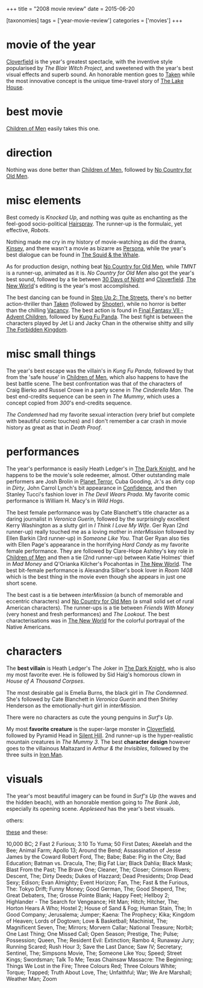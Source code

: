 +++
title = "2008 movie review"
date = 2015-06-20

[taxonomies]
tags = ['year-movie-review']
categories = ['movies']
+++

movie of the year
=================

[Cloverfield] is the year\'s greatest spectacle, with the inventive
style popularised by *The Blair Witch Project*, and sweetened with the
year\'s best visual effects and superb sound. An honorable mention goes
to [Taken] while the most innovative concept is the unique time-travel
story of [The Lake House].

best movie
==========

[Children of Men] easily takes this one.

direction
=========

Nothing was done better than [Children of Men], followed by [No Country
for Old Men].

misc elements
=============

Best comedy is *Knocked Up*, and nothing was quite as enchanting as the
feel-good socio-political [Hairspray]. The runner-up is the formulaic,
yet effective, *Robots*.

Nothing made me cry in my history of movie-watching as did the drama,
[Kinsey], and there wasn\'t a movie as bizarre as [Persona], while the
year\'s best dialogue can be found in [The Squid & the Whale].

As for production design, nothing beat [No Country for Old Men], while
*TMNT* is a runner-up, animated as it is. *No Country for Old Men* also
got the year\'s best sound, followed by a tie between [30 Days of Night]
and [Cloverfield]. [The New World]\'s editing is the year\'s most
accomplished.

The best dancing can be found in [Step Up 2: The Streets], there\'s no
better action-thriller than [Taken] (followed by [Shooter]), while no
horror is better than the chilling [Vacancy]. The best action is found
in [Final Fantasy VII - Advent Children], followed by [Kung Fu Panda].
The best fight is between the characters played by Jet Li and Jacky Chan
in the otherwise shitty and silly [The Forbidden Kingdom].

misc small things
=================

The year\'s best escape was the villain\'s in *Kung Fu Panda*, followed
by that from the \'safe house\' in [Children of Men], which also happens
to have the best battle scene. The best confrontation was that of the
characters of Craig Bierko and Russel Crowe in a party scene in *The
Cinderella Man*. The best end-credits sequence can be seen in *The
Mummy*, which uses a concept copied from *300*\'s end-credits sequence.

*The Condemned* had my favorite sexual interaction (very brief but
complete with beautiful comic touches) and I don\'t remember a car crash
in movie history as great as that in *Death Proof*.

performances
============

The year\'s performance is easily Heath Ledger\'s in [The Dark Knight],
and he happens to be the movie\'s sole redeemer, almost. Other
outstanding male performers are Josh Brolin in [Planet Terror], Cuba
Gooding, Jr.\'s as dirty cop in *Dirty*, John Carrol Lynch\'s bit
appearance in [Confidence], and then Stanley Tucci\'s fashion lover in
*The Devil Wears Prada*. My favorite comic performance is William H.
Macy\'s in *Wild Hogs*.

The best female performance was by Cate Blanchett\'s title character as
a daring journalist in *Veronica Guerin*, followed by the surprisingly
excellent Kerry Washington as a slutty girl in *I Think I Love My Wife*.
Ger Ryan (2nd runner-up) really touched me as a loving mother in
*interMission* followed by Ellen Barkin (3rd runner-up) in *Someone Like
You*. That Ger Ryan also ties with Ellen Page\'s appearance in the
horrifying *Hard Candy* as my favorite female performance. They are
followed by Clare-Hope Ashitey\'s key role in [Children of Men] and then
a tie (2nd runner-up) between Katie Holmes\' thief in *Mad Money* and
Q\'Orianka Kilcher\'s Pocahontas in [The New World]. The best bit-female
performance is Alexandra Silber\'s book lover in *Room 1408* which is
the best thing in the movie even though she appears in just one short
scene.

The best cast is a tie between *interMission* (a bunch of memorable and
eccentric characters) and [No Country for Old Men] (a small solid set of
rural American characters). The runner-ups is a tie between *Friends
With Money* (very honest and fresh performances) and *The Lookout*. The
best characterisations was in [The New World] for the colorful portrayal
of the Native Americans.

characters
==========

The **best villain** is Heath Ledger\'s The Joker in [The Dark Knight],
who is also my most favorite ever. He is followed by Sid Haig\'s
homorous clown in *House of A Thousand Corpses*.

The most desirable gal is Emelia Burns, the black girl in *The
Condemned*. She\'s followed by Cate Blanchett in *Veronica Guerin* and
then Shirley Henderson as the emotionally-hurt girl in *interMission*.

There were no characters as cute the young penguins in *Surf\'s Up*.

My most **favorite creature** is the super-large monster in
[Cloverfield], followed by Pyramid Head in [Silent Hill]. 2nd runner-up
is the hyper-realistic mountain creatures in *The Mummy 3*. The best
**character design** however goes to the villainous Maltazard in *Arthur
& the Invisibles*, followed by the three suits in [Iron Man].

visuals
=======

The year\'s most beautiful imagery can be found in *Surf\'s Up* (the
waves and the hidden beach), with an honorable mention going to *The
Bank Job*, especially its opening scene. *Appleseed* has the year\'s
best visuals.

others:

[these] and these:

10,000 BC; 2 Fast 2 Furious; 3:10 To Yuma; 50 First Dates; Akeelah and
the Bee; Animal Farm; Apollo 13; Around the Bend; Assassination of Jesse
James by the Coward Robert Ford, The; Babe; Babe: Pig in the City; Bad
Education; Batman vs. Dracula, The; Big Fat Liar; Black Dahlia; Black
Mask; Blast From the Past; The Brave One; Cleaner, The; Closer; Crimson
Rivers; Descent, The; Dirty Deeds; Dukes of Hazzard; Dead Presidents;
Drop Dead Sexy; Edison; Evan Almighty; Event Horizon; Fan, The; Fast &
the Furious, The: Tokyo Drift; Funny Money; Good German, The; Good
Sheperd, The; Great Debaters, The; Grosse Pointe Blank; Happy Feet;
Hellboy 2; Highlander - The Search for Vengeance; Hit Man; Hitch;
Hitcher, The; Horton Hears A Who; Hostel 2; House of Sand & Fog; Human
Stain, The; In Good Company; Jerusalema; Jumper; Kaena: The Prophecy;
Kika; Kingdom of Heaven; Lords of Dogtown; Love & Basketball; Machinist,
The; Magnificent Seven, The; Mirrors; Morvern Callar; National Treasure;
Norbit; One Last Thing; One Missed Call; Open Season; Prestige, The;
Pulse; Possession; Queen, The; Resident Evil: Extinction; Rambo 4;
Runaway Jury; Running Scared; Rush Hour 3; Save the Last Dance; Saw IV;
Secretary; Sentinel, The; Simpsons Movie, The; Someone Like You; Speed;
Street Kings; Swordsman; Talk To Me; Texas Chainsaw Massacre: The
Beginning; Things We Lost in the Fire; Three Colours Red; Three Colours
White; Torque; Trapped; Truth About Love, The; Unfaithful; War; We Are
Marshall; Weather Man; Zoom

  [Cloverfield]: http://movies.tshepang.net/cloverfield-2008
  [Taken]: http://movies.tshepang.net/taken-2008
  [The Lake House]: http://movies.tshepang.net/recent-movies-2008-02-25
  [Children of Men]: http://movies.tshepang.net/children-of-men-2006
  [No Country for Old Men]: http://movies.tshepang.net/no-country-for-old-men-2007
  [Hairspray]: http://movies.tshepang.net/recent-movies-2008-05-19
  [Kinsey]: http://movies.tshepang.net/kinsey-2004
  [Persona]: http://movies.tshepang.net/persona-1966
  [The Squid & the Whale]: http://movies.tshepang.net/recent-movies-2008-11-06
  [30 Days of Night]: http://movies.tshepang.net/recent-movies-2008-02-01
  [The New World]: http://movies.tshepang.net/the-new-world-2005
  [Step Up 2: The Streets]: http://movies.tshepang.net/recent-movies-2008-12-15
  [Shooter]: http://movies.tshepang.net/shooter-2007
  [Vacancy]: http://movies.tshepang.net/recent-movies-2008-06-26
  [Final Fantasy VII - Advent Children]: http://movies.tshepang.net/final-fantasy-vii-advent-children-2005
  [Kung Fu Panda]: http://movies.tshepang.net/kung-fu-panda-2008
  [The Forbidden Kingdom]: http://movies.tshepang.net/recent-movies-2008-10-12
  [The Dark Knight]: http://movies.tshepang.net/the-dark-knight-2008
  [Planet Terror]: http://movies.tshepang.net/planet-terror-2007
  [Confidence]: http://movies.tshepang.net/confidence-2002
  [Silent Hill]: http://movies.tshepang.net/silent-hill-2006
  [Iron Man]: http://movies.tshepang.net/iron-man
  [these]: http://movies.tshepang.net/tag/2008-movie
